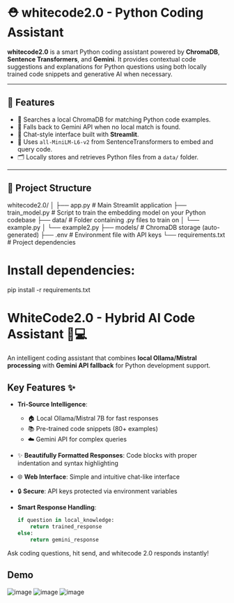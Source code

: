 # ⛑️ whitecode2.0 - Python Coding Assistant

**whitecode2.0** is a smart Python coding assistant powered by **ChromaDB**, **Sentence Transformers**, and **Gemini**. It provides contextual code suggestions and explanations for Python questions using both locally trained code snippets and generative AI when necessary.

---

## 🚀 Features

- 🔎 Searches a local ChromaDB for matching Python code examples.
- 🤖 Falls back to Gemini API when no local match is found.
- 💬 Chat-style interface built with **Streamlit**.
- 🧠 Uses `all-MiniLM-L6-v2` from SentenceTransformers to embed and query code.
- 🗂️ Locally stores and retrieves Python files from a `data/` folder.

---

## 🧱 Project Structure

whitecode2.0/
│
├── app.py # Main Streamlit application
├── train_model.py # Script to train the embedding model on your Python codebase
├── data/ # Folder containing .py files to train on
│ └── example.py
│ └── example2.py
├── models/ # ChromaDB storage (auto-generated)
├── .env # Environment file with API keys
└── requirements.txt # Project dependencies

# Install dependencies:

pip install -r requirements.txt


# WhiteCode2.0 - Hybrid AI Code Assistant 🤖💻

An intelligent coding assistant that combines **local Ollama/Mistral processing** with **Gemini API fallback** for Python development support.

## Key Features ✨

- **Tri-Source Intelligence**:
  - 🏠 Local Ollama/Mistral 7B for fast responses
  - 📚 Pre-trained code snippets (80+ examples)
  - ☁️ Gemini API for complex queries

    
- ✨ **Beautifully Formatted Responses**: Code blocks with proper indentation and syntax highlighting
- 🌐 **Web Interface**: Simple and intuitive chat-like interface
- 🔒 **Secure**: API keys protected via environment variables


- **Smart Response Handling**:
  ```python
  if question in local_knowledge:
      return trained_response
  else:
      return gemini_response

Ask coding questions, hit send, and whitecode 2.0 responds instantly!
## Demo
![image](https://github.com/user-attachments/assets/7d9d94f0-1907-4ec9-ad41-d824756b7e15)
![image](https://github.com/user-attachments/assets/1a939f3f-2f1e-48df-8c8e-85e0f35afd05)
![image](https://github.com/user-attachments/assets/c59a08de-b3e6-4a32-b7cf-bd59b1f8c715)




